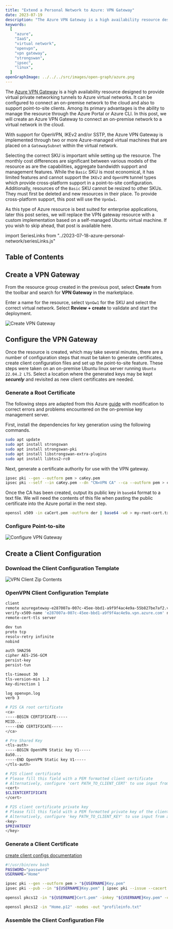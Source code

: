 ```yaml
---
title: "Extend a Personal Network to Azure: VPN Gateway"
date: 2023-07-19
description: "The Azure VPN Gateway is a high availability resource designed to provide virtual private networking tunnels to Azure virtual networks. It can be configured to connect an on-premise network to the cloud and also to support point-to-site clients. Among its primary advantages is the ability to manage the resource through the Azure Portal or Azure CLI. In this post, we will create an Azure VPN Gateway to connect an on-premise network to a virtual network in the cloud."
keywords:
  [
    "azure",
    "IaaS",
    "virtual network",
    "openvpn",
    "vpn gateway",
    "strongswan",
    "ipsec",
    "linux",
  ]
openGraphImage: ../../../src/images/open-graph/azure.png
---
```


The
[Azure VPN Gateway](https://azure.microsoft.com/en-us/products/vpn-gateway)
is a high availability resource designed to provide virtual private networking
tunnels to Azure virtual networks. It can be configured to connect an on-premise
network to the cloud and also to support point-to-site clients. Among its primary
advantages is the ability to manage the resource through the Azure Portal or
Azure CLI. In this post, we will create an Azure VPN Gateway to connect an
on-premise network to a virtual network in the cloud.

With support for OpenVPN, IKEv2 and/or SSTP, the Azure VPN Gateway is implemented
through two or more Azure-managed virtual machines that are placed on a `GatewaySubnet`
within the virtual network.

Selecting the correct SKU is important while setting up the resource. The monthly
cost differences are significant between various models of the resource as are
the capabilities, aggregate bandwidth support and management features. While
the `Basic` SKU is most economical, it has limited features and cannot support
the `IKEv2` and `OpenVPN` tunnel types which provide cross-platform support
in a point-to-site configuration. Additionally, resources of the `Basic` SKU
cannot be resized to other SKUs. They must first be deleted and new resources
in their place. To provide cross-platform support, this post will use the
`VpnGw1`.

As this type of Azure resource is best suited for enterprise applications,
later this post series, we will replace the VPN gateway resource with a
custom implementation based on a self-managed Ubuntu virtual machine. If you
wish to skip ahead, that post is
available <Link to="/blog/2023-07-21-azure-personal-network-replace-vpn/">here</Link>.

import SeriesLinks from "../2023-07-18-azure-personal-network/seriesLinks.js"

<SeriesLinks />

## Table of Contents

## Create a VPN Gateway

From the resource group created in
the <Link to="/blog/2023-07-19-azure-personal-network-vnet/">previous post</Link>,
select **Create** from the toolbar and search for **VPN Gateway** in the marketplace.

Enter a name for the resource, select `VpnGw1` for the SKU and select the correct
virtual network. Select **Review + create** to validate and start the deployment.

![Create VPN Gateway](./vpn-gateway/azure-create-virtual-net-gateway-2.png)

## Configure the VPN Gateway

Once the resource is created, which may take several minutes, there are a number
of configuration steps that must be taken to generate certificates, create
client configuration files and set up the point-to-site feature. These steps
were taken on an on-premise Ubuntu linux server running `Ubuntu 22.04.2 LTS`.
Select a location where the generated keys may be kept _**securely**_ and
revisited as new client certificates are needed.

### Generate a Root Certificate

The following steps are adapted from this Azure
[guide](https://learn.microsoft.com/en-us/azure/vpn-gateway/vpn-gateway-certificates-point-to-site-linux)
with modification to correct errors and problems encountered on the
on-premise key management server.

First, install the dependencies for key generation using the following commands.

```bash
sudo apt update
sudo apt install strongswan
sudo apt install strongswan-pki
sudo apt install libstrongswan-extra-plugins
sudo apt install libtss2-rc0
```

Next, generate a certificate authority for use with the VPN gateway.

```bash
ipsec pki --gen --outform pem > caKey.pem
ipsec pki --self --in caKey.pem --dn "CN=VPN CA" --ca --outform pem > caCert.pem
```

Once the CA has been created, output its public key in `base64` format to
a text file. We will need the contents of this file when pasting the
public certificate into the Azure portal in the next step.

```bash
openssl x509 -in caCert.pem -outform der | base64 -w0 > my-root-cert.txt
```

### Configure Point-to-site

![Configure VPN Gateway](./vpn-gateway/azure-config-virtual-net-gateway.png)

## Create a Client Configuration

### Download the Client Configuration Template

![VPN Client Zip Contents](./vpn-gateway/zip-contents.png)

### OpenVPN Client Configuration Template

```sh
client
remote azuregateway-e287007a-007c-45ee-bbd1-a9f9f4ac4e9a-55b827be7af2.vpn.azure.com 443
verify-x509-name 'e287007a-007c-45ee-bbd1-a9f9f4ac4e9a.vpn.azure.com' name
remote-cert-tls server

dev tun
proto tcp
resolv-retry infinite
nobind

auth SHA256
cipher AES-256-GCM
persist-key
persist-tun

tls-timeout 30
tls-version-min 1.2
key-direction 1

log openvpn.log
verb 3

# P2S CA root certificate
<ca>
-----BEGIN CERTIFICATE-----
MIID...
-----END CERTIFICATE-----
</ca>

# Pre Shared Key
<tls-auth>
-----BEGIN OpenVPN Static key V1-----
8a50...
-----END OpenVPN Static key V1-----
</tls-auth>

# P2S client certificate
# Please fill this field with a PEM formatted client certificate
# Alternatively, configure 'cert PATH_TO_CLIENT_CERT' to use input from a PEM certificate file.
<cert>
$CLIENTCERTIFICATE
</cert>

# P2S client certificate private key
# Please fill this field with a PEM formatted private key of the client certificate.
# Alternatively, configure 'key PATH_TO_CLIENT_KEY' to use input from a PEM key file.
<key>
$PRIVATEKEY
</key>
```

### Generate a Client Certificate

[create client configs documentation](https://learn.microsoft.com/en-us/azure/vpn-gateway/point-to-site-vpn-client-cert-linux)

```sh:title=gen-client-key.sh
#!/usr/bin/env bash
PASSWORD="password"
USERNAME="Home"

ipsec pki --gen --outform pem > "${USERNAME}Key.pem"
ipsec pki --pub --in "${USERNAME}Key.pem" | ipsec pki --issue --cacert caCert.pem --cakey caKey.pem --dn "CN=${USERNAME}" --san "${USERNAME}" --flag clientAuth --outform pem > "${USERNAME}Cert.pem"

openssl pkcs12 -in "${USERNAME}Cert.pem" -inkey "${USERNAME}Key.pem" -certfile caCert.pem -export -out "${USERNAME}.p12" -password "pass:${PASSWORD}"
```

```bash
openssl pkcs12 -in "Home.p12" -nodes -out "profileinfo.txt"
```

### Assemble the Client Configuration File
